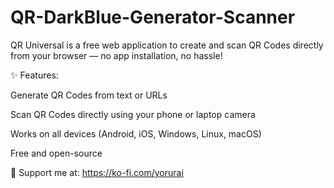 # QR-DarkBlue-Generator-Scanner
QR Universal is a free web application to create and scan QR Codes directly from your browser —
no app installation, no hassle!

✨ Features:

Generate QR Codes from text or URLs

Scan QR Codes directly using your phone or laptop camera

Works on all devices (Android, iOS, Windows, Linux, macOS)

Free and open-source


💖 Support me at: https://ko-fi.com/yorurai
